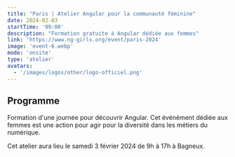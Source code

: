 ```yaml
---
title: "Paris | Atelier Angular pour la communauté féminine"
date: 2024-02-03
startTime: '09:00'
description: "Formation gratuite à Angular dédiée aux femmes"
link: 'https://www.ng-girls.org/event/paris-2024'
image: 'event-6.webp'
mode: 'onsite'
type: 'atelier'
avatars:
  - '/images/logos/other/logo-officiel.png'
---
```


## Programme

Formation d'une journée pour découvrir Angular.
Cet événément dédiée aux femmes est une action pour agir pour la diversité dans les métiers du numérique.

Cet atelier aura lieu le samedi 3 février 2024 de 9h à 17h à Bagneux.
